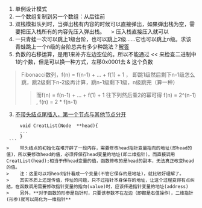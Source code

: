 

1. 单例设计模式
2. 一个数组复制到另一个数组：从后往前
3. 双栈模拟队列时，当弹出栈有内容的时候可以直接弹出，如果弹出栈为空，需要把压入栈所有的内容先压入弹出栈。
    > 压入栈直接压入就可以
4. 一只青蛙一次可以跳上1级台阶，也可以跳上2级……它也可以跳上n级。求该青蛙跳上一个n级的台阶总共有多少种跳法？[解答](https://segmentfault.com/q/1010000003797424/a-1020000003797605)
5. 负数的右移运算，是用1来补齐左边空位的。所以不能通过 << 来检查二进制中1的个数，但是可以换一种方式，左移0x0001去 & 这个负数
     
> Fibonacci数列，f(n) = f(n-1) + ... + f(1) + 1 ， 即跳1级然后剩下n-1级怎么跳，跳2级剩下n-2级再计算，跳n-1级剩下1级，n级跳完（算一种）
>> 而f(n) = f(n-1) + ... + f(1) + 1 往下列然后乘2的幂可得 f(n) = 2^(n-1) , f(n) = 2 * f(n-1)



3. [不带头结点尾插入，第一个节点与其他节点分开](http://blog.csdn.net/xlf13872135090/article/details/8857632)
  ```
       void CreatList(Node  **head){      
       ...
       }
  ```
>    带头结点的初始化在堆开辟了一段内存，需要修改head指针变量指向的地址(即head的值)，所以要修改head的值，必须传保存head变量的地址(即二维指针)。而直接调用CreatList(head);相当于传head变量的值，函数修改的是head的副本，无法真正改变head的值。 
>    注：这里可以将head指针看成一个变量(不管它保存的是地址)，就比较好理解了。
>    其实本质上还是传值，传址的问题，只不过指针本身保存的地址，让这个过程变得有点纠结。在函数调用需要修改指针变量的指向(value)时，应该传递指针变量的地址(address)
>    另外，**对于函数的形参是指针时，只要该参数不在左边（即都是右值操作），二维指针(形参)就可以简化为一维指针** 


